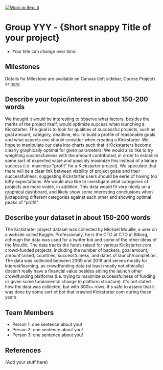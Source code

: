 [![Work in Repl.it](https://classroom.github.com/assets/work-in-replit-14baed9a392b3a25080506f3b7b6d57f295ec2978f6f33ec97e36a161684cbe9.svg)](https://classroom.github.com/online_ide?assignment_repo_id=360450&assignment_repo_type=GroupAssignmentRepo)
# Group YYY - {Short snappy Title of your project}

- Your title can change over time.

## Milestones

Details for Milestone are available on Canvas (left sidebar, Course Project) or [here](https://firas.moosvi.com/courses/data301/project/milestone01.html).

## Describe your topic/interest in about 150-200 words

We thought it would be interesting to observe what factors, besides the merits of the project itself, would optimize success when launching a Kickstarter.  The goal is to look for qualities of successful projects, such as goal amount, category, deadline, etc. to build a profile of reasonable goals and what aspects one should consider when creating a Kickstarter.  We hope to manipulate our data into charts such that it Kickstarters become clearly graphically optimal for given parameters.  We would also like to try weighting successfulness with the amount contributed, in order to establish some sort of expected value and possibly maximize this instead of a binary success (i.e. maximize "profit" for a Kickstarter project).  We speculate that there will be a clear link between viability of project goals and their successfulness, suggesting Kickstarter users should be eerie of having too lofty expectations.  We would also like to investigate what categories of projects are more viable, in addition.  This data would fit very nicely on a graphical dashboard, and likely show some interesting conclusions when juxtaposing different categories against each other and showing optimal peaks of "profit".

## Describe your dataset in about 150-200 words

The Kickstarter project dataset was collected by Mickaël Mouillé, a user on a website called Kaggle.  Professionaly, he is the CTO at CTO at Biborg, although the data was used for a twitter bot and some of the other ideas of the Mouillé.  The data tracks the funds raised for various Kickstarter.com crowd-funded projects, including the number of backers, goal amount, amount raised, countries, successfulness, and dates of launch/completion.  The data was collected between 2009 and 2016 and serves mostly for interest/learning, as crowdfunding data (at least mostly not ethically) doesn't really have a financial value besides aiding the launch other crowdfunding platforms (i.e. trying to maximize successfulness of funding or given some fundamental change to platform structure).  It's not stated how the data was collected, but with 300k+ rows, it's safe to assme that it was done by some sort of bot that crawled Kickstarter.com during these years.

## Team Members

- Person 1: one sentence about you!
- Person 2: one sentence about you!
- Person 3: one sentence about you!

## References

{Add your stuff here}
